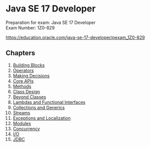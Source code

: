 # Java SE 17 Developer
Preparation for exam: Java SE 17 Developer  
Exam Number: 1Z0-829

https://education.oracle.com/java-se-17-developer/pexam_1Z0-829

## Chapters
1. [Building Blocks](docs/ch1.md)
2. [Operators](docs/ch2.md)
3. [Making Decisions](docs/ch3.md)
4. [Core APIs](docs/ch4.md)
5. [Methods](docs/ch5.md)
6. [Class Design](docs/ch6.md)
7. [Beyond Classes](docs/ch7.md)
8. [Lambdas and Functional Interfaces](docs/ch8.md)
9. [Collections and Generics](docs/ch9.md)
10. [Streams](docs/ch10.md)
11. [Exceptions and Localization](docs/ch11.md)
12. [Modules](docs/ch12.md)
13. [Concurrency](docs/ch13.md)
14. [I/O](docs/ch14.md)
15. [JDBC](docs/ch15.md)
